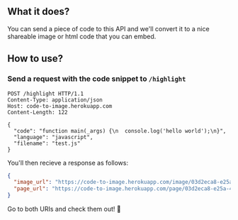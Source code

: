 ## What it does?
You can send a piece of code to this API and we'll convert it to a nice shareable image or html code that you can embed.

## How to use?

### Send a request with the code snippet to `/highlight`

```http
POST /highlight HTTP/1.1
Content-Type: application/json
Host: code-to-image.herokuapp.com
Content-Length: 122

{
  "code": "function main(_args) {\n  console.log('hello world');\n}",
  "language": "javascript",
  "filename": "test.js"
}
```

You'll then recieve a response as follows:

```json
{
  "image_url": "https://code-to-image.herokuapp.com/image/03d2eca8-e25a-446f-9a18-7e3c208f80f0",
  "page_url": "https://code-to-image.herokuapp.com/page/03d2eca8-e25a-446f-9a18-7e3c208f80f0"
}
```

Go to both URIs and check them out! 💪
